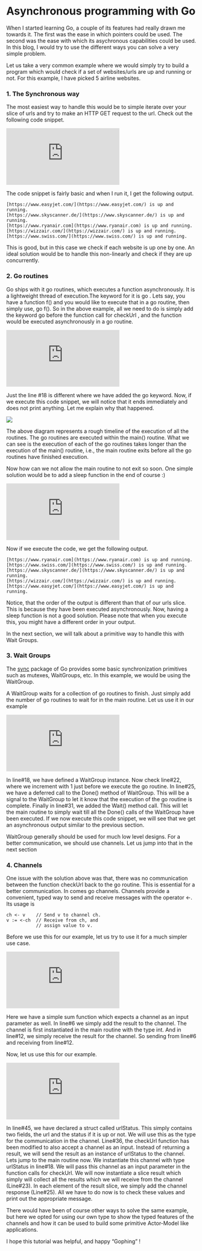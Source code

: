 
# Asynchronous programming with Go

When I started learning Go, a couple of its features had really drawn me towards it. The first was the ease in which pointers could be used. The second was the ease with which its asychronous capabilities could be used. In this blog, I would try to use the different ways you can solve a very simple problem.

Let us take a very common example where we would simply try to build a program which would check if a set of websites/urls are up and running or not. For this example, I have picked 5 airline websites.

### 1. The Synchronous way

The most easiest way to handle this would be to simple iterate over your slice of urls and try to make an HTTP GET request to the url. Check out the following code snippet.

<iframe src="https://medium.com/media/07637bd89378d2dc95d094240f6c0057" frameborder=0></iframe>

The code snippet is fairly basic and when I run it, I get the following output.

    [https://www.easyjet.com/](https://www.easyjet.com/) is up and running.
    [https://www.skyscanner.de/](https://www.skyscanner.de/) is up and running.
    [https://www.ryanair.com](https://www.ryanair.com) is up and running.
    [https://wizzair.com/](https://wizzair.com/) is up and running.
    [https://www.swiss.com/](https://www.swiss.com/) is up and running.

This is good, but in this case we check if each website is up one by one. An ideal solution would be to handle this non-linearly and check if they are up concurrently.

### 2. Go routines

Go ships with it go routines, which executes a function asynchronously. It is a lightweight thread of execution.The keyword for it is go . Lets say, you have a function f() and you would like to execute that in a go routine, then simply use, go f(). So in the above example, all we need to do is simply add the keyword go before the function call for checkUrl , and the function would be executed asynchronously in a go routine.

<iframe src="https://medium.com/media/739d84aac71de3996caadf950e93ca46" frameborder=0></iframe>

Just the line #18 is different where we have added the go keyword. Now, if we execute this code snippet, we will notice that it ends immediately and does not print anything. Let me explain why that happened.

![](https://cdn-images-1.medium.com/max/2000/1*PPjOO2zdcFMj6Z2f3--IFA.png)

The above diagram represents a rough timeline of the execution of all the routines. The go routines are executed within the main() routine. What we can see is the execution of each of the go routines takes longer than the execution of the main() routine, i.e., the main routine exits before all the go routines have finished execution.

Now how can we not allow the main routine to not exit so soon. One simple solution would be to add a sleep function in the end of course :)

<iframe src="https://medium.com/media/b854639ad49540cdf4be70193e1d9184" frameborder=0></iframe>

Now if we execute the code, we get the following output.

    [https://www.ryanair.com](https://www.ryanair.com) is up and running.
    [https://www.swiss.com/](https://www.swiss.com/) is up and running.
    [https://www.skyscanner.de/](https://www.skyscanner.de/) is up and running.
    [https://wizzair.com/](https://wizzair.com/) is up and running.
    [https://www.easyjet.com/](https://www.easyjet.com/) is up and running.

Notice, that the order of the output is different than that of our urls slice. This is because they have been executed asynchronously. Now, having a sleep function is not a good solution. Please note that when you execute this, you might have a different order in your output.

In the next section, we will talk about a primitive way to handle this with Wait Groups.

### 3. Wait Groups

The [sync](https://golang.org/pkg/sync) package of Go provides some basic synchronization primitives such as mutexes, WaitGroups, etc. In this example, we would be using the WaitGroup.

A WaitGroup waits for a collection of go routines to finish. Just simply add the number of go routines to wait for in the main routine. Let us use it in our example

<iframe src="https://medium.com/media/5b00bfc056b0258ac637dfe6ea6ce874" frameborder=0></iframe>

In line#18, we have defined a WaitGroup instance. Now check line#22, where we increment with 1 just before we execute the go routine. In line#25, we have a deferred call to the Done() method of WaitGroup. This will be a signal to the WaitGroup to let it know that the execution of the go routine is complete. Finally in line#31, we added the Wait() method call. This will let the main routine to simply wait till all the Done() calls of the WaitGroup have been executed. If we now execute this code snippet, we will see that we get an asynchronous output similar to the previous section.

WaitGroup generally should be used for much low level designs. For a better communication, we should use channels. Let us jump into that in the next section

### 4. Channels

One issue with the solution above was that, there was no communication between the function checkUrl back to the go routine. This is essential for a better communication. In comes go channels. Channels provide a convenient, typed way to send and receive messages with the operator <-. Its usage is

    ch <- v    // Send v to channel ch.
    v := <-ch  // Receive from ch, and
               // assign value to v.

Before we use this for our example, let us try to use it for a much simpler use case.

<iframe src="https://medium.com/media/a14559a106bf70589c1be66e8b0c4d61" frameborder=0></iframe>

Here we have a simple sum function which expects a channel as an input parameter as well. In line#6 we simply add the result to the channel. The channel is first instantiated in the main routine with the type int. And in line#12, we simply receive the result for the channel. So sending from line#6 and receiving from line#12.

Now, let us use this for our example.

<iframe src="https://medium.com/media/0b7c5d025990e59bbf7ec9467d4892bd" frameborder=0></iframe>

In line#45, we have declared a struct called urlStatus. This simply contains two fields, the url and the status if it is up or not. We will use this as the type for the communication in the channel. Line#36, the checkUrl function has been modified to also accept a channel as an input. Instead of returning a result, we will send the result as an instance of urlStatus to the channel. Lets jump to the main routine now. We instantiate this channel with type urlStatus in line#18. We will pass this channel as an input parameter in the function calls for checkUrl. We will now instantiate a slice result which simply will collect all the results which we will receive from the channel (Line#23). In each element of the result slice, we simply add the channel response (Line#25). All we have to do now is to check these values and print out the appropriate message.

There would have been of course other ways to solve the same example, but here we opted for using our own type to show the typed features of the channels and how it can be used to build some primitive Actor-Model like applications.

I hope this tutorial was helpful, and happy “Gophing” !

